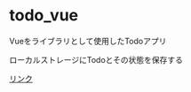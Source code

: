 # todo_vue
 Vueをライブラリとして使用したTodoアプリ
 
 ローカルストレージにTodoとその状態を保存する
 
[リンク](https://koukinagata.github.io/todo_vue/)
